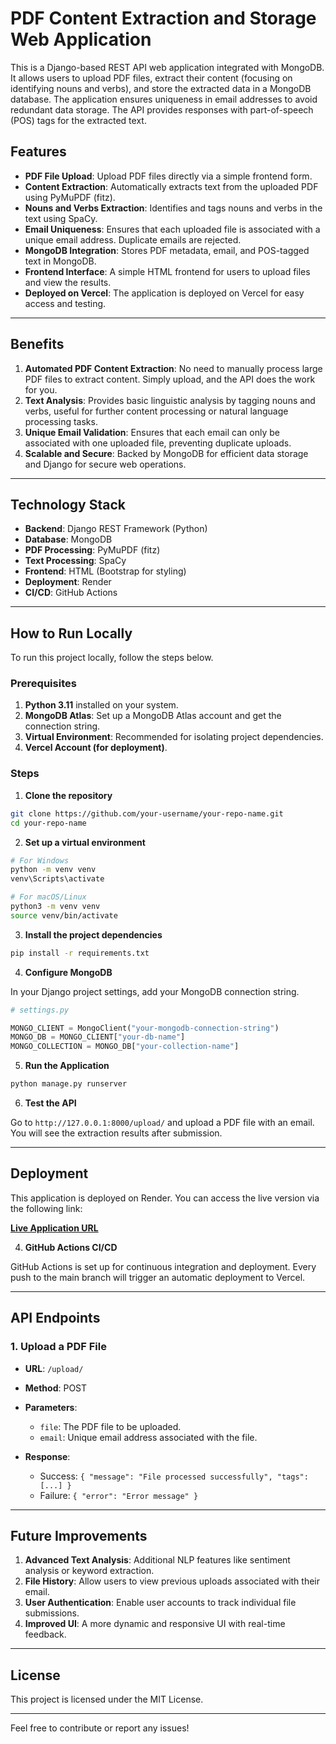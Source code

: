 

# PDF Content Extraction and Storage Web Application

This is a Django-based REST API web application integrated with MongoDB. It allows users to upload PDF files, extract their content (focusing on identifying nouns and verbs), and store the extracted data in a MongoDB database. The application ensures uniqueness in email addresses to avoid redundant data storage. The API provides responses with part-of-speech (POS) tags for the extracted text.

## Features

- **PDF File Upload**: Upload PDF files directly via a simple frontend form.
- **Content Extraction**: Automatically extracts text from the uploaded PDF using PyMuPDF (fitz).
- **Nouns and Verbs Extraction**: Identifies and tags nouns and verbs in the text using SpaCy.
- **Email Uniqueness**: Ensures that each uploaded file is associated with a unique email address. Duplicate emails are rejected.
- **MongoDB Integration**: Stores PDF metadata, email, and POS-tagged text in MongoDB.
- **Frontend Interface**: A simple HTML frontend for users to upload files and view the results.
- **Deployed on Vercel**: The application is deployed on Vercel for easy access and testing.

---

## Benefits

1. **Automated PDF Content Extraction**: No need to manually process large PDF files to extract content. Simply upload, and the API does the work for you.
2. **Text Analysis**: Provides basic linguistic analysis by tagging nouns and verbs, useful for further content processing or natural language processing tasks.
3. **Unique Email Validation**: Ensures that each email can only be associated with one uploaded file, preventing duplicate uploads.
4. **Scalable and Secure**: Backed by MongoDB for efficient data storage and Django for secure web operations.

---

## Technology Stack

- **Backend**: Django REST Framework (Python)
- **Database**: MongoDB
- **PDF Processing**: PyMuPDF (fitz)
- **Text Processing**: SpaCy
- **Frontend**: HTML (Bootstrap for styling)
- **Deployment**: Render
- **CI/CD**: GitHub Actions

---

## How to Run Locally

To run this project locally, follow the steps below.

### Prerequisites

1. **Python 3.11** installed on your system.
2. **MongoDB Atlas**: Set up a MongoDB Atlas account and get the connection string.
3. **Virtual Environment**: Recommended for isolating project dependencies.
4. **Vercel Account (for deployment)**.

### Steps

1. **Clone the repository**

```bash
git clone https://github.com/your-username/your-repo-name.git
cd your-repo-name
```

2. **Set up a virtual environment**

```bash
# For Windows
python -m venv venv
venv\Scripts\activate

# For macOS/Linux
python3 -m venv venv
source venv/bin/activate
```

3. **Install the project dependencies**

```bash
pip install -r requirements.txt
```

4. **Configure MongoDB**

In your Django project settings, add your MongoDB connection string.

```python
# settings.py

MONGO_CLIENT = MongoClient("your-mongodb-connection-string")
MONGO_DB = MONGO_CLIENT["your-db-name"]
MONGO_COLLECTION = MONGO_DB["your-collection-name"]
```

5. **Run the Application**

```bash
python manage.py runserver
```

6. **Test the API**

Go to `http://127.0.0.1:8000/upload/` and upload a PDF file with an email. You will see the extraction results after submission.

---

## Deployment

This application is deployed on Render. You can access the live version via the following link:

**[Live Application URL](https://dowell-pdf-extractor.onrender.com/)**


4. **GitHub Actions CI/CD**

GitHub Actions is set up for continuous integration and deployment. Every push to the main branch will trigger an automatic deployment to Vercel.

---

## API Endpoints

### 1. Upload a PDF File
- **URL**: `/upload/`
- **Method**: POST
- **Parameters**: 
  - `file`: The PDF file to be uploaded.
  - `email`: Unique email address associated with the file.
  
- **Response**:
  - Success: `{ "message": "File processed successfully", "tags": [...] }`
  - Failure: `{ "error": "Error message" }`

---

## Future Improvements

1. **Advanced Text Analysis**: Additional NLP features like sentiment analysis or keyword extraction.
2. **File History**: Allow users to view previous uploads associated with their email.
3. **User Authentication**: Enable user accounts to track individual file submissions.
4. **Improved UI**: A more dynamic and responsive UI with real-time feedback.

---

## License

This project is licensed under the MIT License.

---

Feel free to contribute or report any issues!


